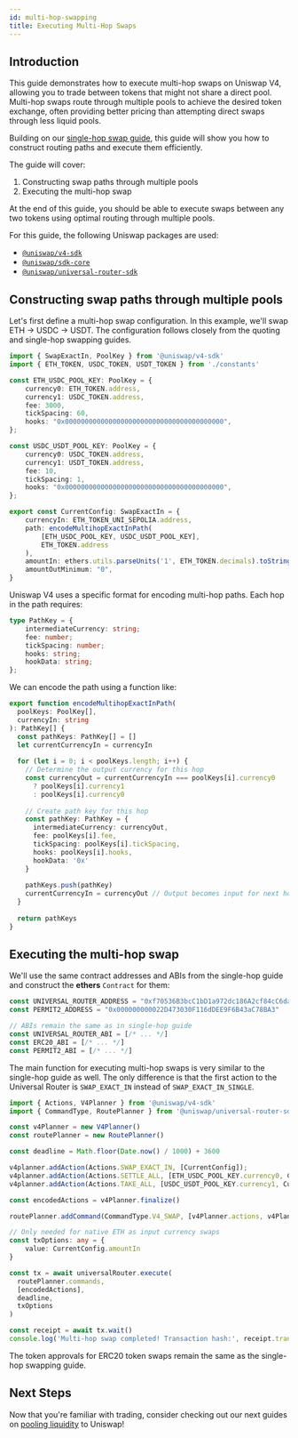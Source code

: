 ```yaml
---
id: multi-hop-swapping
title: Executing Multi-Hop Swaps
---
```


## Introduction

This guide demonstrates how to execute multi-hop swaps on Uniswap V4, allowing you to trade between tokens that might not share a direct pool. Multi-hop swaps route through multiple pools to achieve the desired token exchange, often providing better pricing than attempting direct swaps through less liquid pools.

Building on our [single-hop swap guide](./02-single-hop-swapping.md), this guide will show you how to construct routing paths and execute them efficiently.

The guide will cover:

1. Constructing swap paths through multiple pools
2. Executing the multi-hop swap

At the end of this guide, you should be able to execute swaps between any two tokens using optimal routing through multiple pools.

For this guide, the following Uniswap packages are used:

- [`@uniswap/v4-sdk`](https://www.npmjs.com/package/@uniswap/v4-sdk)
- [`@uniswap/sdk-core`](https://www.npmjs.com/package/@uniswap/sdk-core)
- [`@uniswap/universal-router-sdk`](https://www.npmjs.com/package/@uniswap/universal-router-sdk)

## Constructing swap paths through multiple pools

Let's first define a multi-hop swap configuration. In this example, we'll swap ETH → USDC → USDT. The configuration follows closely from the quoting and single-hop swapping guides.

```typescript
import { SwapExactIn, PoolKey } from '@uniswap/v4-sdk'
import { ETH_TOKEN, USDC_TOKEN, USDT_TOKEN } from './constants'

const ETH_USDC_POOL_KEY: PoolKey = {
    currency0: ETH_TOKEN.address,
    currency1: USDC_TOKEN.address,
    fee: 3000,
    tickSpacing: 60,
    hooks: "0x0000000000000000000000000000000000000000",
};

const USDC_USDT_POOL_KEY: PoolKey = {
    currency0: USDC_TOKEN.address,
    currency1: USDT_TOKEN.address,
    fee: 10,
    tickSpacing: 1,
    hooks: "0x0000000000000000000000000000000000000000",
};

export const CurrentConfig: SwapExactIn = {
    currencyIn: ETH_TOKEN_UNI_SEPOLIA.address,
    path: encodeMultihopExactInPath(
        [ETH_USDC_POOL_KEY, USDC_USDT_POOL_KEY],
        ETH_TOKEN.address
    ),
    amountIn: ethers.utils.parseUnits('1', ETH_TOKEN.decimals).toString(), 
    amountOutMinimum: "0",
}
```

Uniswap V4 uses a specific format for encoding multi-hop paths. Each hop in the path requires:

```typescript
type PathKey = {
    intermediateCurrency: string;
    fee: number;
    tickSpacing: number;
    hooks: string;
    hookData: string;
};
```

We can encode the path using a function like:

```typescript
export function encodeMultihopExactInPath(
  poolKeys: PoolKey[],
  currencyIn: string
): PathKey[] {
  const pathKeys: PathKey[] = []
  let currentCurrencyIn = currencyIn
  
  for (let i = 0; i < poolKeys.length; i++) {
    // Determine the output currency for this hop
    const currencyOut = currentCurrencyIn === poolKeys[i].currency0
      ? poolKeys[i].currency1
      : poolKeys[i].currency0
    
    // Create path key for this hop
    const pathKey: PathKey = {
      intermediateCurrency: currencyOut,
      fee: poolKeys[i].fee,
      tickSpacing: poolKeys[i].tickSpacing,
      hooks: poolKeys[i].hooks,
      hookData: '0x'
    }
    
    pathKeys.push(pathKey)
    currentCurrencyIn = currencyOut // Output becomes input for next hop
  }
  
  return pathKeys
}
```

## Executing the multi-hop swap

We'll use the same contract addresses and ABIs from the single-hop guide and construct the **ethers** `Contract` for them:

```typescript
const UNIVERSAL_ROUTER_ADDRESS = "0xf70536B3bcC1bD1a972dc186A2cf84cC6da6Be5D"
const PERMIT2_ADDRESS = "0x000000000022D473030F116dDEE9F6B43aC78BA3"

// ABIs remain the same as in single-hop guide
const UNIVERSAL_ROUTER_ABI = [/* ... */]
const ERC20_ABI = [/* ... */]
const PERMIT2_ABI = [/* ... */]
```

The main function for executing multi-hop swaps is very similar to the single-hop guide as well. The only difference is that the first action to the Universal Router is `SWAP_EXACT_IN` instead of `SWAP_EXACT_IN_SINGLE`.

```typescript
import { Actions, V4Planner } from '@uniswap/v4-sdk'
import { CommandType, RoutePlanner } from '@uniswap/universal-router-sdk'

const v4Planner = new V4Planner()
const routePlanner = new RoutePlanner()

const deadline = Math.floor(Date.now() / 1000) + 3600

v4planner.addAction(Actions.SWAP_EXACT_IN, [CurrentConfig]);
v4planner.addAction(Actions.SETTLE_ALL, [ETH_USDC_POOL_KEY.currency0, CurrentConfig.amountIn]);
v4planner.addAction(Actions.TAKE_ALL, [USDC_USDT_POOL_KEY.currency1, CurrentConfig.amountOutMinimum]);

const encodedActions = v4Planner.finalize()

routePlanner.addCommand(CommandType.V4_SWAP, [v4Planner.actions, v4Planner.params])

// Only needed for native ETH as input currency swaps
const txOptions: any = {
    value: CurrentConfig.amountIn
}

const tx = await universalRouter.execute(
  routePlanner.commands,
  [encodedActions],
  deadline,
  txOptions
)

const receipt = await tx.wait()
console.log('Multi-hop swap completed! Transaction hash:', receipt.transactionHash)
```

The token approvals for ERC20 token swaps remain the same as the single-hop swapping guide.

## Next Steps

Now that you're familiar with trading, consider checking out our next guides on [pooling liquidity](../liquidity/01-pool-data.md) to Uniswap!
